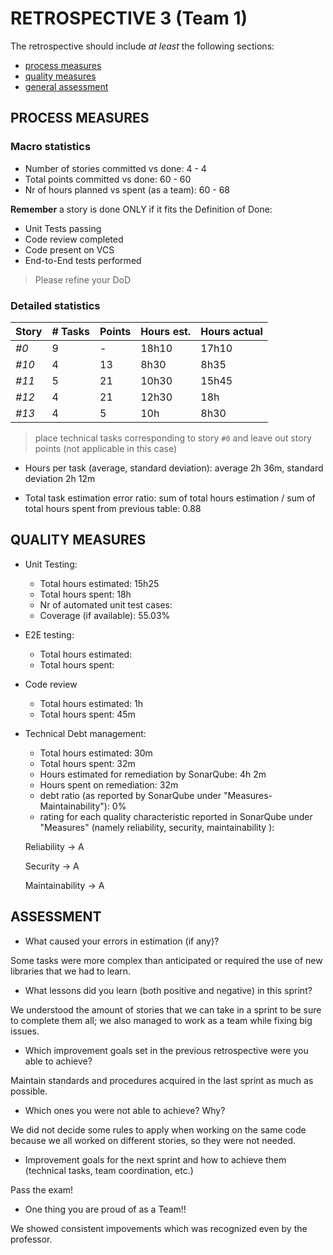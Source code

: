 RETROSPECTIVE 3 (Team 1)
=====================================

The retrospective should include _at least_ the following
sections:

- [process measures](#process-measures)
- [quality measures](#quality-measures)
- [general assessment](#assessment)

## PROCESS MEASURES 

### Macro statistics

- Number of stories committed vs done: 4 - 4 
- Total points committed vs done: 60 - 60 
- Nr of hours planned vs spent (as a team): 60 - 68

**Remember**  a story is done ONLY if it fits the Definition of Done:
 
- Unit Tests passing
- Code review completed
- Code present on VCS
- End-to-End tests performed

> Please refine your DoD 

### Detailed statistics

| Story  | # Tasks | Points | Hours est. | Hours actual |
|--------|---------|--------|------------|--------------|
| _#0_   |    9    |   -    |  18h10     |   17h10      |
| _#10_  |    4    |   13   |   8h30     |   8h35       |
| _#11_  |    5    |   21   |   10h30    |   15h45      |
| _#12_  |    4    |   21   |   12h30    |   18h        |
| _#13_  |    4    |   5    |   10h      |   8h30       |  

> place technical tasks corresponding to story `#0` and leave out story points (not applicable in this case)

- Hours per task (average, standard deviation): average 2h 36m, standard deviation 2h 12m

- Total task estimation error ratio: sum of total hours estimation / sum of total hours spent from previous table: 0.88
  
## QUALITY MEASURES 

- Unit Testing:
  - Total hours estimated: 15h25
  - Total hours spent: 18h
  - Nr of automated unit test cases:  
  - Coverage (if available): 55.03%
- E2E testing:
  - Total hours estimated: 
  - Total hours spent: 
- Code review 
  - Total hours estimated: 1h
  - Total hours spent: 45m
- Technical Debt management:
  - Total hours estimated: 30m
  - Total hours spent: 32m
  - Hours estimated for remediation by SonarQube: 4h 2m
  - Hours spent on remediation: 32m 
  - debt ratio (as reported by SonarQube under "Measures-Maintainability"): 0%
  - rating for each quality characteristic reported in SonarQube under "Measures" (namely reliability, security, maintainability ):

  Reliability -> A
  
  Security -> A
  
  Maintainability -> A

## ASSESSMENT 

- What caused your errors in estimation (if any)?

Some tasks were more complex than anticipated or required the use of new libraries that we had to learn. 
 
- What lessons did you learn (both positive and negative) in this sprint?

We understood the amount of stories that we can take in a sprint to be sure to complete them all; we also managed to work as a team while fixing big issues.

- Which improvement goals set in the previous retrospective were you able to achieve?

Maintain standards and procedures acquired in the last sprint as much as possible.
  
- Which ones you were not able to achieve? Why?

We did not decide some rules to apply when working on the same code because we all worked on different stories, so they were not needed.

- Improvement goals for the next sprint and how to achieve them (technical tasks, team coordination, etc.)

Pass the exam!

- One thing you are proud of as a Team!!

We showed consistent impovements which was recognized even by the professor.